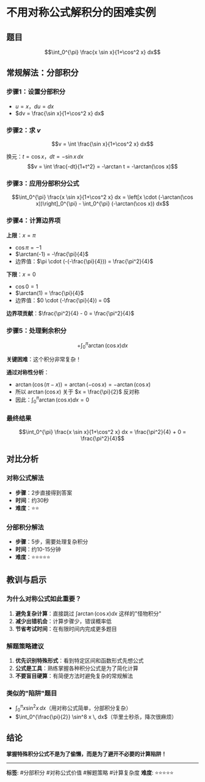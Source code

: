 # 不用对称公式解积分的困难实例

## 题目
$$\int_0^{\pi} \frac{x \sin x}{1+\cos^2 x} dx$$

## 常规解法：分部积分

### 步骤1：设置分部积分
- $u = x$，$du = dx$
- $dv = \frac{\sin x}{1+\cos^2 x} dx$

### 步骤2：求 $v$
$$v = \int \frac{\sin x}{1+\cos^2 x} dx$$

换元：$t = \cos x$，$dt = -\sin x \, dx$
$$v = \int \frac{-dt}{1+t^2} = -\arctan t = -\arctan(\cos x)$$

### 步骤3：应用分部积分公式
$$\int_0^{\pi} \frac{x \sin x}{1+\cos^2 x} dx = \left[x \cdot (-\arctan(\cos x))\right]_0^{\pi} - \int_0^{\pi} (-\arctan(\cos x)) dx$$

### 步骤4：计算边界项
**上限**：$x = \pi$
- $\cos \pi = -1$
- $\arctan(-1) = -\frac{\pi}{4}$
- 边界值：$\pi \cdot (-(-\frac{\pi}{4})) = \frac{\pi^2}{4}$

**下限**：$x = 0$
- $\cos 0 = 1$ 
- $\arctan(1) = \frac{\pi}{4}$
- 边界值：$0 \cdot (-\frac{\pi}{4}) = 0$

**边界项贡献**：$\frac{\pi^2}{4} - 0 = \frac{\pi^2}{4}$

### 步骤5：处理剩余积分
$$+ \int_0^{\pi} \arctan(\cos x) dx$$

**关键困难**：这个积分非常复杂！

**通过对称性分析**：
- $\arctan(\cos(\pi - x)) = \arctan(-\cos x) = -\arctan(\cos x)$
- 所以 $\arctan(\cos x)$ 关于 $x = \frac{\pi}{2}$ 反对称
- 因此：$\int_0^{\pi} \arctan(\cos x) dx = 0$

### 最终结果
$$\int_0^{\pi} \frac{x \sin x}{1+\cos^2 x} dx = \frac{\pi^2}{4} + 0 = \frac{\pi^2}{4}$$

## 对比分析

### 对称公式解法
- **步骤**：2步直接得到答案
- **时间**：约30秒
- **难度**：⭐⭐

### 分部积分解法  
- **步骤**：5步，需要处理复杂积分
- **时间**：约10-15分钟
- **难度**：⭐⭐⭐⭐⭐

## 教训与启示

### 为什么对称公式如此重要？
1. **避免复杂计算**：直接跳过 $\int \arctan(\cos x) dx$ 这样的"怪物积分"
2. **减少出错机会**：计算步骤少，错误概率低
3. **节省考试时间**：在有限时间内完成更多题目

### 解题策略建议
1. **优先识别特殊形式**：看到特定区间和函数形式先想公式
2. **公式是工具**：熟练掌握各种积分公式是为了简化计算
3. **不要盲目硬算**：有简便方法时避免复杂的常规解法

### 类似的"陷阱"题目
- $\int_0^{\pi} x \sin^2 x \, dx$（用对称公式简单，分部积分复杂）
- $\int_0^{\frac{\pi}{2}} \sin^8 x \, dx$（华里士秒杀，降次很麻烦）

## 结论
**掌握特殊积分公式不是为了偷懒，而是为了避开不必要的计算陷阱！**

---

**标签**: #分部积分 #对称公式价值 #解题策略 #计算复杂度
**难度**: ⭐⭐⭐⭐⭐
